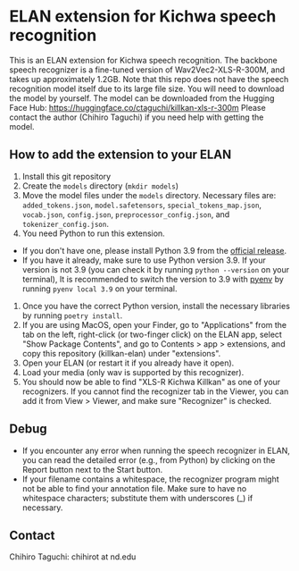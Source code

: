 # ELAN extension for Kichwa speech recognition
This is an ELAN extension for Kichwa speech recognition.
The backbone speech recognizer is a fine-tuned version of Wav2Vec2-XLS-R-300M, and takes up approximately 1.2GB.
Note that this repo does not have the speech recognition model itself due to its large file size.
You will need to download the model by yourself.
The model can be downloaded from the Hugging Face Hub: https://huggingface.co/ctaguchi/killkan-xls-r-300m
Please contact the author (Chihiro Taguchi) if you need help with getting the model.

## How to add the extension to your ELAN
1. Install this git repository
1. Create the `models` directory (`mkdir models`)
1. Move the model files under the `models` directory. Necessary files are: `added_tokens.json`, `model.safetensors`, `special_tokens_map.json`, `vocab.json`, `config.json`, `preprocessor_config.json`, and `tokenizer_config.json`.
1. You need Python to run this extension.
  - If you don't have one, please install Python 3.9 from the [official release](https://www.python.org/downloads/).
  - If you have it already, make sure to use Python version 3.9. If your version is not 3.9 (you can check it by running `python --version` on your terminal), It is recommended to switch the version to 3.9 with [pyenv](https://github.com/pyenv/pyenv) by running `pyenv local 3.9` on your terminal.
1. Once you have the correct Python version, install the necessary libraries by running `poetry install`.
1. If you are using MacOS, open your Finder, go to "Applications" from the tab on the left, right-click (or two-finger click) on the ELAN app, select "Show Package Contents", and go to Contents > app > extensions, and copy this repository (killkan-elan) under "extensions".
1. Open your ELAN (or restart it if you already have it open).
1. Load your media (only wav is supported by this recognizer).
1. You should now be able to find "XLS-R Kichwa Killkan" as one of your recognizers. If you cannot find the recognizer tab in the Viewer, you can add it from View > Viewer, and make sure "Recognizer" is checked.

## Debug
- If you encounter any error when running the speech recognizer in ELAN, you can read the detailed error (e.g., from Python) by clicking on the Report button next to the Start button.
- If your filename contains a whitespace, the recognizer program might not be able to find your annotation file. Make sure to have no whitespace characters; substitute them with underscores (_) if necessary.

## Contact
Chihiro Taguchi: chihirot at nd.edu
